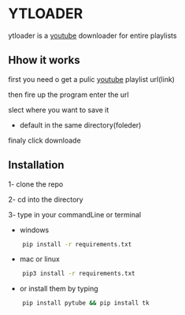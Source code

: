 # YTLOADER

ytloader is a [youtube](www.youtube.com) downloader for entire playlists 

## Hhow it works

first you need o get a pulic [youtube](www.youtube.com) playlist url(link)

then fire up the program enter the url

slect where you want to save it 
-	default in the same directory(foleder)

finaly click downloade

## Installation

1- clone the repo

2- cd into the directory

3- type in your commandLine or terminal 

-    windows

```bash
	pip install -r requirements.txt
```
 
-	mac or linux
    
```bash
	pip3 install -r requirements.txt
```
- or install them by typing

```bash
	pip install pytube && pip install tk
```